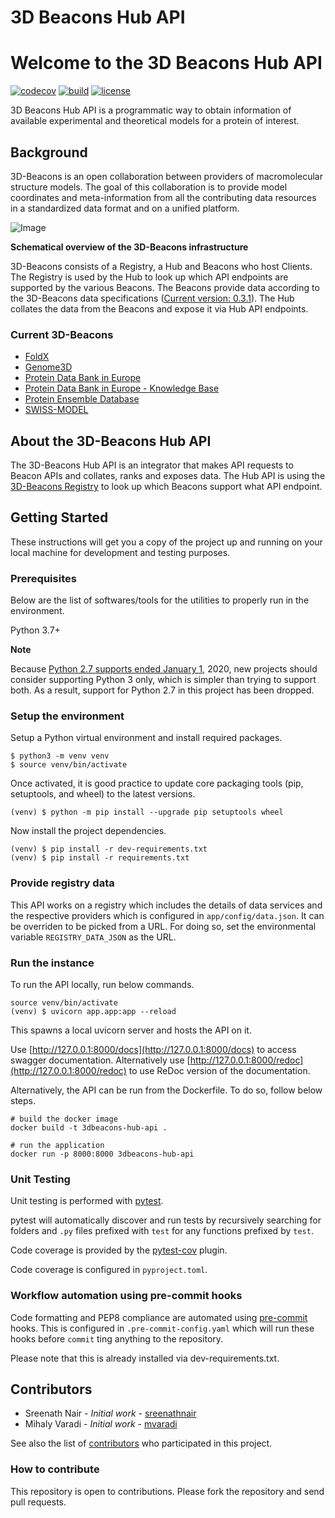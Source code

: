# 3D Beacons Hub API
# Welcome to the 3D Beacons Hub API

[![codecov](https://img.shields.io/codecov/c/github/3D-Beacons/3d-beacons-hub-api?style=for-the-badge)](https://codecov.io/gh/3D-Beacons/3d-beacons-hub-api)
[![build](https://img.shields.io/github/workflow/status/3D-Beacons/3d-beacons-hub-api/Hub%20API%20CI?style=for-the-badge)](https://github.com/3D-Beacons/3d-beacons-hub-api/actions?query=workflow%3A%22Hub+API+CI%22)
[![license](https://img.shields.io/github/license/3D-Beacons/3d-beacons-hub-api?style=for-the-badge)](https://raw.githubusercontent.com/3D-Beacons/3d-beacons-hub-api/master/LICENSE)

3D Beacons Hub API is a programmatic way to obtain information of available experimental and theoretical models for a protein of interest.

## Background
3D-Beacons is an open collaboration between providers of macromolecular structure models. The goal of this collaboration is to provide model coordinates and meta-information from all the contributing data resources in a standardized data format and on a unified platform.

![Image](https://raw.githubusercontent.com/3D-Beacons/3d-beacons-documentation/main/assets/3d-beacons-summary.png)

**Schematical overview of the 3D-Beacons infrastructure**

3D-Beacons consists of a Registry, a Hub and Beacons who host Clients. The Registry is used by the Hub to look up which API endpoints are supported by the various Beacons. The Beacons provide data according to the 3D-Beacons data specifications ([Current version: 0.3.1](https://app.swaggerhub.com/apis/3dbeacons/3D-Beacons/0.3.1)). The Hub collates the data from the Beacons and expose it via Hub API endpoints.

### Current 3D-Beacons
- [FoldX](http://foldxsuite.crg.eu/)
- [Genome3D](http://genome3d.eu/)
- [Protein Data Bank in Europe](https://pdbe.org)
- [Protein Data Bank in Europe - Knowledge Base](https://pdbe-kb.org)
- [Protein Ensemble Database](https://proteinensemble.org/)
- [SWISS-MODEL](https://swissmodel.expasy.org/)

## About the 3D-Beacons Hub API
The 3D-Beacons Hub API is an integrator that makes API requests to Beacon APIs and collates, ranks and exposes data. The Hub API is using the [3D-Beacons Registry](https://github.com/3D-Beacons/3d-beacons-registry) to look up which Beacons support what API endpoint.


## Getting Started
These instructions will get you a copy of the project up and running on your local machine for development and testing purposes.

### Prerequisites
Below are the list of softwares/tools for the utilities to properly run in the environment.

Python 3.7+

**Note**

Because [Python 2.7 supports ended January 1](https://pythonclock.org/), 2020, new projects should consider supporting Python 3 only, which is simpler than trying to support both. As a result, support for Python 2.7 in this project has been dropped.

### Setup the environment
Setup a Python virtual environment and install required packages.
```
$ python3 -m venv venv
$ source venv/bin/activate
```

Once activated, it is good practice to update core packaging tools (pip, setuptools, and wheel) to the latest versions.

```
(venv) $ python -m pip install --upgrade pip setuptools wheel
```

Now install the project dependencies.

```
(venv) $ pip install -r dev-requirements.txt
(venv) $ pip install -r requirements.txt
```

### Provide registry data
This API works on a registry which includes the details of data services and the respective providers which is configured in `app/config/data.json`. It can be overriden to be picked from a URL. For doing so,
set the environmental variable `REGISTRY_DATA_JSON` as the URL.

### Run the instance
To run the API locally, run below commands.

```
source venv/bin/activate
(venv) $ uvicorn app.app:app --reload
```
This spawns a local uvicorn server and hosts the API on it.

Use [http://127.0.0.1:8000/docs](http://127.0.0.1:8000/docs) to access swagger documentation. Alternatively use [http://127.0.0.1:8000/redoc](http://127.0.0.1:8000/redoc) to use ReDoc version of the documentation.

Alternatively, the API can be run from the Dockerfile. To do so, follow below steps.

```
# build the docker image
docker build -t 3dbeacons-hub-api .

# run the application
docker run -p 8000:8000 3dbeacons-hub-api
```

### Unit Testing

Unit testing is performed with [pytest](https://pytest.org/).

pytest will automatically discover and run tests by recursively searching for folders and `.py` files prefixed with `test` for any functions prefixed by `test`.


Code coverage is provided by the [pytest-cov](https://pytest-cov.readthedocs.io/en/latest/) plugin.

Code coverage is configured in `pyproject.toml`.

### Workflow automation using pre-commit hooks ###

Code formatting and PEP8 compliance are automated using [pre-commit](https://pre-commit.com/) hooks. This is configured in `.pre-commit-config.yaml` which will run these hooks before `commit` ting anything to the repository.

Please note that this is already installed via dev-requirements.txt.

## Contributors
- Sreenath Nair - _Initial work_ - [sreenathnair](https://github.com/sreenathnair)
- Mihaly Varadi - _Initial work_ - [mvaradi](https://github.com/mvaradi)

See also the list of [contributors](https://github.com/3D-Beacons/3d-beacons-hub-api/contributors) who participated in this project.

### How to contribute
This repository is open to contributions. Please fork the repository and send pull requests.
